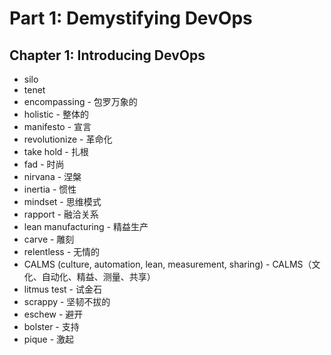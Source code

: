 # Part 1: Demystifying DevOps
## Chapter 1: Introducing DevOps
- silo
- tenet
- encompassing - 包罗万象的
- holistic - 整体的
- manifesto - 宣言
- revolutionize - 革命化
- take hold - 扎根
- fad - 时尚
- nirvana - 涅槃
- inertia - 惯性
- mindset - 思维模式
- rapport - 融洽关系
- lean manufacturing - 精益生产
- carve - 雕刻
- relentless - 无情的
- CALMS (culture, automation, lean, measurement, sharing) - CALMS（文化、自动化、精益、测量、共享）
- litmus test - 试金石
- scrappy - 坚韧不拔的
- eschew - 避开
- bolster - 支持
- pique - 激起
